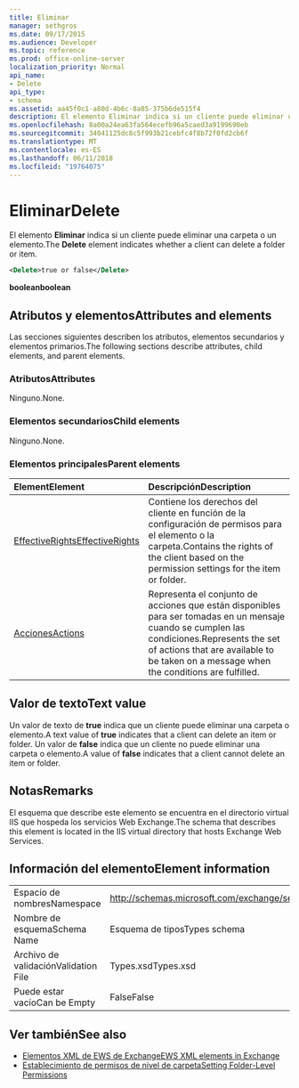 ```yaml
---
title: Eliminar
manager: sethgros
ms.date: 09/17/2015
ms.audience: Developer
ms.topic: reference
ms.prod: office-online-server
localization_priority: Normal
api_name:
- Delete
api_type:
- schema
ms.assetid: aa45f0c1-a80d-4b6c-8a85-375b6de515f4
description: El elemento Eliminar indica si un cliente puede eliminar una carpeta o un elemento.
ms.openlocfilehash: 8a00a24ea63fa564ecefb96a5caed3a9199690eb
ms.sourcegitcommit: 34041125dc8c5f993b21cebfc4f8b72f0fd2cb6f
ms.translationtype: MT
ms.contentlocale: es-ES
ms.lasthandoff: 06/11/2018
ms.locfileid: "19764075"
---
```

# <a name="delete"></a><span data-ttu-id="4e28d-103">Eliminar</span><span class="sxs-lookup"><span data-stu-id="4e28d-103">Delete</span></span>

<span data-ttu-id="4e28d-104">El elemento **Eliminar** indica si un cliente puede eliminar una carpeta o un elemento.</span><span class="sxs-lookup"><span data-stu-id="4e28d-104">The **Delete** element indicates whether a client can delete a folder or item.</span></span> 
  
```XML
<Delete>true or false</Delete>
```

<span data-ttu-id="4e28d-105">**boolean**</span><span class="sxs-lookup"><span data-stu-id="4e28d-105">**boolean**</span></span>

## <a name="attributes-and-elements"></a><span data-ttu-id="4e28d-106">Atributos y elementos</span><span class="sxs-lookup"><span data-stu-id="4e28d-106">Attributes and elements</span></span>

<span data-ttu-id="4e28d-107">Las secciones siguientes describen los atributos, elementos secundarios y elementos primarios.</span><span class="sxs-lookup"><span data-stu-id="4e28d-107">The following sections describe attributes, child elements, and parent elements.</span></span>
  
### <a name="attributes"></a><span data-ttu-id="4e28d-108">Atributos</span><span class="sxs-lookup"><span data-stu-id="4e28d-108">Attributes</span></span>

<span data-ttu-id="4e28d-109">Ninguno.</span><span class="sxs-lookup"><span data-stu-id="4e28d-109">None.</span></span>
  
### <a name="child-elements"></a><span data-ttu-id="4e28d-110">Elementos secundarios</span><span class="sxs-lookup"><span data-stu-id="4e28d-110">Child elements</span></span>

<span data-ttu-id="4e28d-111">Ninguno.</span><span class="sxs-lookup"><span data-stu-id="4e28d-111">None.</span></span>
  
### <a name="parent-elements"></a><span data-ttu-id="4e28d-112">Elementos principales</span><span class="sxs-lookup"><span data-stu-id="4e28d-112">Parent elements</span></span>

|<span data-ttu-id="4e28d-113">**Element**</span><span class="sxs-lookup"><span data-stu-id="4e28d-113">**Element**</span></span>|<span data-ttu-id="4e28d-114">**Descripción**</span><span class="sxs-lookup"><span data-stu-id="4e28d-114">**Description**</span></span>|
|:-----|:-----|
|[<span data-ttu-id="4e28d-115">EffectiveRights</span><span class="sxs-lookup"><span data-stu-id="4e28d-115">EffectiveRights</span></span>](effectiverights.md) <br/> |<span data-ttu-id="4e28d-116">Contiene los derechos del cliente en función de la configuración de permisos para el elemento o la carpeta.</span><span class="sxs-lookup"><span data-stu-id="4e28d-116">Contains the rights of the client based on the permission settings for the item or folder.</span></span>  <br/> |
|[<span data-ttu-id="4e28d-117">Acciones</span><span class="sxs-lookup"><span data-stu-id="4e28d-117">Actions</span></span>](actions.md) <br/> |<span data-ttu-id="4e28d-118">Representa el conjunto de acciones que están disponibles para ser tomadas en un mensaje cuando se cumplen las condiciones.</span><span class="sxs-lookup"><span data-stu-id="4e28d-118">Represents the set of actions that are available to be taken on a message when the conditions are fulfilled.</span></span>  <br/> |
   
## <a name="text-value"></a><span data-ttu-id="4e28d-119">Valor de texto</span><span class="sxs-lookup"><span data-stu-id="4e28d-119">Text value</span></span>

<span data-ttu-id="4e28d-120">Un valor de texto de **true** indica que un cliente puede eliminar una carpeta o elemento.</span><span class="sxs-lookup"><span data-stu-id="4e28d-120">A text value of **true** indicates that a client can delete an item or folder.</span></span> <span data-ttu-id="4e28d-121">Un valor de **false** indica que un cliente no puede eliminar una carpeta o elemento.</span><span class="sxs-lookup"><span data-stu-id="4e28d-121">A value of **false** indicates that a client cannot delete an item or folder.</span></span> 
  
## <a name="remarks"></a><span data-ttu-id="4e28d-122">Notas</span><span class="sxs-lookup"><span data-stu-id="4e28d-122">Remarks</span></span>

<span data-ttu-id="4e28d-123">El esquema que describe este elemento se encuentra en el directorio virtual IIS que hospeda los servicios Web Exchange.</span><span class="sxs-lookup"><span data-stu-id="4e28d-123">The schema that describes this element is located in the IIS virtual directory that hosts Exchange Web Services.</span></span>
  
## <a name="element-information"></a><span data-ttu-id="4e28d-124">Información del elemento</span><span class="sxs-lookup"><span data-stu-id="4e28d-124">Element information</span></span>

|||
|:-----|:-----|
|<span data-ttu-id="4e28d-125">Espacio de nombres</span><span class="sxs-lookup"><span data-stu-id="4e28d-125">Namespace</span></span>  <br/> |http://schemas.microsoft.com/exchange/services/2006/types  <br/> |
|<span data-ttu-id="4e28d-126">Nombre de esquema</span><span class="sxs-lookup"><span data-stu-id="4e28d-126">Schema Name</span></span>  <br/> |<span data-ttu-id="4e28d-127">Esquema de tipos</span><span class="sxs-lookup"><span data-stu-id="4e28d-127">Types schema</span></span>  <br/> |
|<span data-ttu-id="4e28d-128">Archivo de validación</span><span class="sxs-lookup"><span data-stu-id="4e28d-128">Validation File</span></span>  <br/> |<span data-ttu-id="4e28d-129">Types.xsd</span><span class="sxs-lookup"><span data-stu-id="4e28d-129">Types.xsd</span></span>  <br/> |
|<span data-ttu-id="4e28d-130">Puede estar vacío</span><span class="sxs-lookup"><span data-stu-id="4e28d-130">Can be Empty</span></span>  <br/> |<span data-ttu-id="4e28d-131">False</span><span class="sxs-lookup"><span data-stu-id="4e28d-131">False</span></span>  <br/> |
   
## <a name="see-also"></a><span data-ttu-id="4e28d-132">Ver también</span><span class="sxs-lookup"><span data-stu-id="4e28d-132">See also</span></span>

- [<span data-ttu-id="4e28d-133">Elementos XML de EWS de Exchange</span><span class="sxs-lookup"><span data-stu-id="4e28d-133">EWS XML elements in Exchange</span></span>](ews-xml-elements-in-exchange.md)
- [<span data-ttu-id="4e28d-134">Establecimiento de permisos de nivel de carpeta</span><span class="sxs-lookup"><span data-stu-id="4e28d-134">Setting Folder-Level Permissions</span></span>](http://msdn.microsoft.com/library/c7530e86-5112-401c-b10a-9c054ae59f07%28Office.15%29.aspx)


